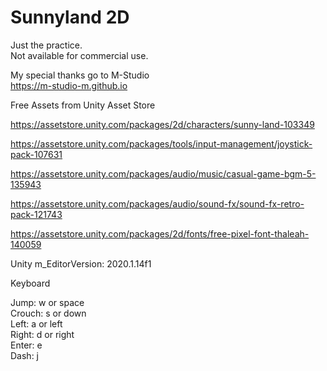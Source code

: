 # Sunnyland 2D
  
Just the practice.  
Not available for commercial use.  
  
My special thanks go to M-Studio  
https://m-studio-m.github.io  
  
Free Assets from Unity Asset Store  
  
https://assetstore.unity.com/packages/2d/characters/sunny-land-103349  
  
https://assetstore.unity.com/packages/tools/input-management/joystick-pack-107631  
  
https://assetstore.unity.com/packages/audio/music/casual-game-bgm-5-135943  
  
https://assetstore.unity.com/packages/audio/sound-fx/sound-fx-retro-pack-121743  
  
https://assetstore.unity.com/packages/2d/fonts/free-pixel-font-thaleah-140059  
  
Unity m_EditorVersion: 2020.1.14f1  
  
Keyboard  
  
Jump: w or space  
Crouch: s or down  
Left: a or left  
Right: d or right  
Enter: e  
Dash: j  
  